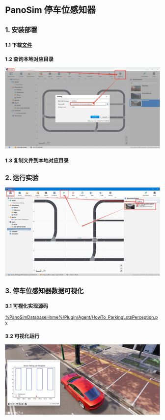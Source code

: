 # PanoSim 停车位感知器

## 1. 安装部署

### 1.1 下载[文件](https://github.com/liyanlee/PanoSim_How_To/tree/main/Sensor/Perception/ParkingLotsPerception/PanoSimDatabase)

### 1.2 查询本地对应目录
![image](../../../Bus/ego/docs/images/folder.jpg)

### 1.3 复制文件到本地对应目录

## 2. 运行实验
![image](docs/images/open.jpg)


## 3. 停车位感知器数据可视化

### 3.1 可视化实现源码
[%PanoSimDatabaseHome%/Plugin/Agent/HowTo_ParkingLotsPerception.py](PanoSimDatabase/Plugin/Agent/HowTo_ParkingLotsPerception.py)

### 3.2 可视化运行
![image](docs/images/visualization.jpg)
